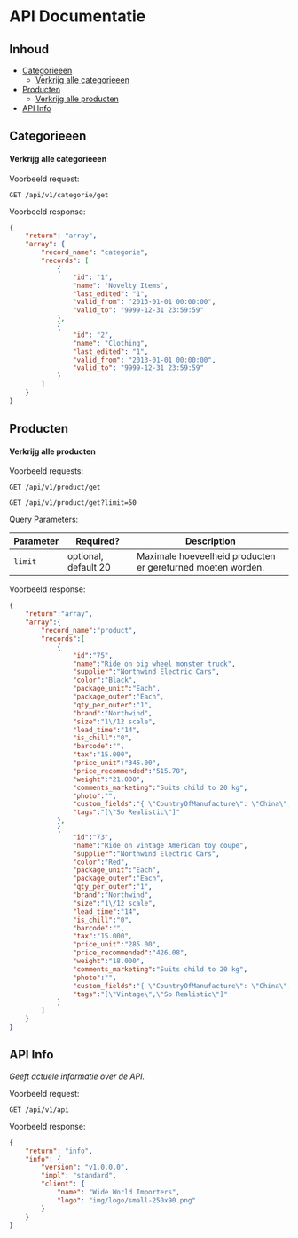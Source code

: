 # API Documentatie

## Inhoud
- [Categorieeen](#categorieeen)
    - [Verkrijg alle categorieeen](#verkrijg-alle-categorieeen)
- [Producten](#producten)
    - [Verkrijg alle producten](#verkrijg-alle-producten)
- [API Info](#api-info)

## Categorieeen

#### Verkrijg alle categorieeen

Voorbeeld request:

`GET /api/v1/categorie/get`

Voorbeeld response:

```json
{
    "return": "array",
    "array": {
        "record_name": "categorie",
        "records": [
            {
                "id": "1",
                "name": "Novelty Items",
                "last_edited": "1",
                "valid_from": "2013-01-01 00:00:00",
                "valid_to": "9999-12-31 23:59:59"
            },
            {
                "id": "2",
                "name": "Clothing",
                "last_edited": "1",
                "valid_from": "2013-01-01 00:00:00",
                "valid_to": "9999-12-31 23:59:59"
            }
        ]
    }
}
```

## Producten

#### Verkrijg alle producten

Voorbeeld requests:

`GET /api/v1/product/get`

`GET /api/v1/product/get?limit=50`

Query Parameters:

| Parameter | Required? | Description |
| --------- | --------- | ----------- |
| `limit` | optional, default 20 | Maximale hoeveelheid producten er gereturned moeten worden.


Voorbeeld response:

```json
{
    "return":"array",
    "array":{
        "record_name":"product",
        "records":[
            {
                "id":"75",
                "name":"Ride on big wheel monster truck",
                "supplier":"Northwind Electric Cars",
                "color":"Black",
                "package_unit":"Each",
                "package_outer":"Each",
                "qty_per_outer":"1",
                "brand":"Northwind",
                "size":"1\/12 scale",
                "lead_time":"14",
                "is_chill":"0",
                "barcode":"",
                "tax":"15.000",
                "price_unit":"345.00",
                "price_recommended":"515.78",
                "weight":"21.000",
                "comments_marketing":"Suits child to 20 kg",
                "photo":"",
                "custom_fields":"{ \"CountryOfManufacture\": \"China\", \"Tags\": [\"So Realistic\"] }",
                "tags":"[\"So Realistic\"]"
            },
            {
                "id":"73",
                "name":"Ride on vintage American toy coupe",
                "supplier":"Northwind Electric Cars",
                "color":"Red",
                "package_unit":"Each",
                "package_outer":"Each",
                "qty_per_outer":"1",
                "brand":"Northwind",
                "size":"1\/12 scale",
                "lead_time":"14",
                "is_chill":"0",
                "barcode":"",
                "tax":"15.000",
                "price_unit":"285.00",
                "price_recommended":"426.08",
                "weight":"18.000",
                "comments_marketing":"Suits child to 20 kg",
                "photo":"",
                "custom_fields":"{ \"CountryOfManufacture\": \"China\", \"Tags\": [\"Vintage\",\"So Realistic\"] }",
                "tags":"[\"Vintage\",\"So Realistic\"]"
            }
        ]
    }
}
```

## API Info

_Geeft actuele informatie over de API._

Voorbeeld request:

`GET /api/v1/api`

Voorbeeld response:

```json
{
    "return": "info",
    "info": {
        "version": "v1.0.0.0",
        "impl": "standard",
        "client": {
            "name": "Wide World Importers",
            "logo": "img/logo/small-250x90.png"
        }
    }
}
```
